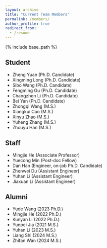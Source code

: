 ```yaml
---
layout: archive
title: "Current Team Members"
permalink: /members/
author_profile: true
redirect_from:
  - /resume
---
```


{% include base_path %}

## Student

- Zheng Yuan (Ph.D. Candidate)
- Xingming Long (Ph.D. Candidate)
- Sibo Wang (Ph.D. Candidate)
- Fengming Gu (Ph.D. Candidate)
- Changzhen Li (Ph.D. Candidate)
- Bei Yan (Ph.D. Candidate)
- Zhongqi Wang (M.S.)
- Xiangkui Cao (M.S.)
- Xinyu Zhao (M.S.)
- Yuheng Zhang (M.S.)
- Zhouyu Han (M.S.)

## Staff

- Mingjie He (Associate Professor)
- Yuecong Min (Post-doc Fellow)
- Dan Han (Engineer, on-job Ph.D. Candidate)
- Zhenwei Du (Assistant Engineer)
- Yuhan Li (Assistant Engineer)
- Jiaxuan Li (Assistant Engineer)


## Alumni

- Yude Wang (2023 Ph.D.)
- Mingjie He (2022 Ph.D.)
- Kunyan Li (2022 Ph.D.)
- Yunpei Jia (2021 M.S.)
- Yuhan Li (2023 M.S.)
- Liang Shi (2024 M.S.)
- Zhifan Wan (2024 M.S.)

